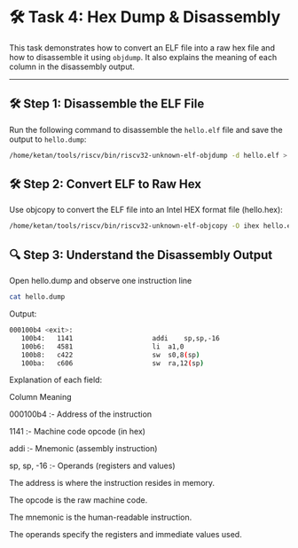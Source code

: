 # 🛠️ Task 4: Hex Dump & Disassembly

This task demonstrates how to convert an ELF file into a raw hex file and how to disassemble it using `objdump`. It also explains the meaning of each column in the disassembly output.

---

## 🛠️ Step 1: Disassemble the ELF File

Run the following command to disassemble the `hello.elf` file and save the output to `hello.dump`:

```bash
/home/ketan/tools/riscv/bin/riscv32-unknown-elf-objdump -d hello.elf > hello.dump
```

## 🛠️ Step 2: Convert ELF to Raw Hex
Use objcopy to convert the ELF file into an Intel HEX format file (hello.hex):

```bash
/home/ketan/tools/riscv/bin/riscv32-unknown-elf-objcopy -O ihex hello.elf hello.hex
```

## 🔍 Step 3: Understand the Disassembly Output
Open hello.dump and observe one instruction line

```bash
cat hello.dump
```

Output:

```bash
000100b4 <exit>:
   100b4:	1141                	addi	sp,sp,-16
   100b6:	4581                	li	a1,0
   100b8:	c422                	sw	s0,8(sp)
   100ba:	c606                	sw	ra,12(sp)
```
Explanation of each field:

Column	                    Meaning
 
000100b4      :-             Address of the instruction

1141	        :-             Machine code opcode (in hex)

addi	        :-             Mnemonic (assembly instruction)

sp, sp, -16	  :-             Operands (registers and values)

The address is where the instruction resides in memory.

The opcode is the raw machine code.

The mnemonic is the human-readable instruction.

The operands specify the registers and immediate values used.
